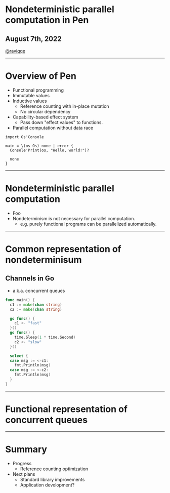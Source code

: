 # Nondeterministic parallel computation in Pen

## August 7th, 2022

[@raviqqe](https://github.com/raviqqe)

---

# Overview of Pen

- Functional programming
- Immutable values
- Inductive values
  - Reference counting with in-place mutation
  - No circular dependency
- Capability-based effect system
  - Pass down "effect values" to functions.
- Parallel computation without data race

```pen
import Os'Console

main = \(os Os) none | error {
  Console'Print(os, "Hello, world!")?

  none
}
```

---

# Nondeterministic parallel computation

- Foo
- Nondeterminism is not necessary for parallel computation.
  - e.g. purely functional programs can be parallelized automatically.

---

# Common representation of nondeterminisum

## Channels in Go

- a.k.a. concurrent queues


```go
func main() {
  c1 := make(chan string)
  c2 := make(chan string)

  go func() {
    c1 <- "fast"
  }()
  go func() {
    time.Sleep(1 * time.Second)
    c2 <- "slow"
  }()

  select {
  case msg := <-c1:
    fmt.Println(msg)
  case msg := <-c2:
    fmt.Println(msg)
  }
}
```


---

# Functional representation of concurrent queues

---

# Summary

- Progress
  - Reference counting optimization
- Next plans
  - Standard library improvements
  - Application development?
